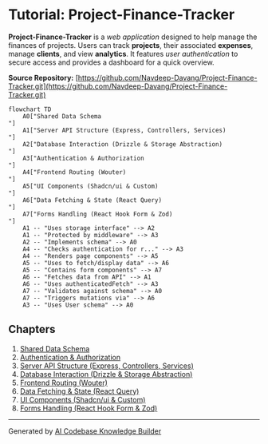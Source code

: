 # Tutorial: Project-Finance-Tracker

**Project-Finance-Tracker** is a *web application* designed to help manage the finances of projects.
Users can track **projects**, their associated **expenses**, manage **clients**, and view **analytics**.
It features *user authentication* to secure access and provides a dashboard for a quick overview.


**Source Repository:** [https://github.com/Navdeep-Davang/Project-Finance-Tracker.git](https://github.com/Navdeep-Davang/Project-Finance-Tracker.git)

```mermaid
flowchart TD
    A0["Shared Data Schema
"]
    A1["Server API Structure (Express, Controllers, Services)
"]
    A2["Database Interaction (Drizzle & Storage Abstraction)
"]
    A3["Authentication & Authorization
"]
    A4["Frontend Routing (Wouter)
"]
    A5["UI Components (Shadcn/ui & Custom)
"]
    A6["Data Fetching & State (React Query)
"]
    A7["Forms Handling (React Hook Form & Zod)
"]
    A1 -- "Uses storage interface" --> A2
    A1 -- "Protected by middleware" --> A3
    A2 -- "Implements schema" --> A0
    A4 -- "Checks authentication for r..." --> A3
    A4 -- "Renders page components" --> A5
    A5 -- "Uses to fetch/display data" --> A6
    A5 -- "Contains form components" --> A7
    A6 -- "Fetches data from API" --> A1
    A6 -- "Uses authenticatedFetch" --> A3
    A7 -- "Validates against schema" --> A0
    A7 -- "Triggers mutations via" --> A6
    A3 -- "Uses User schema" --> A0
```

## Chapters

1. [Shared Data Schema
](01_shared_data_schema_.md)
2. [Authentication & Authorization
](02_authentication___authorization_.md)
3. [Server API Structure (Express, Controllers, Services)
](03_server_api_structure__express__controllers__services__.md)
4. [Database Interaction (Drizzle & Storage Abstraction)
](04_database_interaction__drizzle___storage_abstraction__.md)
5. [Frontend Routing (Wouter)
](05_frontend_routing__wouter__.md)
6. [Data Fetching & State (React Query)
](06_data_fetching___state__react_query__.md)
7. [UI Components (Shadcn/ui & Custom)
](07_ui_components__shadcn_ui___custom__.md)
8. [Forms Handling (React Hook Form & Zod)
](08_forms_handling__react_hook_form___zod__.md)


---

Generated by [AI Codebase Knowledge Builder](https://github.com/The-Pocket/Tutorial-Codebase-Knowledge)
